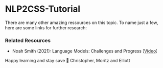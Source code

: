 # NLP2CSS-Tutorial




There are many other amazing ressources on this topic. To name just a few, here are some links for further research:

### Related Resources
* Noah Smith (2021): Language Models: Challenges and Progress [[Video](https://drive.google.com/file/d/18PnZRcHPsLP6co-Nis-q1eJAn_PleZmI/view)]


Happy learning and stay save 🚀
Christopher, Moritz and Elliott

